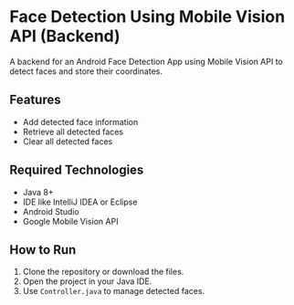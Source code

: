 # Face Detection Using Mobile Vision API (Backend)

A backend for an Android Face Detection App using Mobile Vision API to detect faces and store their coordinates.

## Features
- Add detected face information
- Retrieve all detected faces
- Clear all detected faces

## Required Technologies
- Java 8+
- IDE like IntelliJ IDEA or Eclipse
- Android Studio
- Google Mobile Vision API

## How to Run
1. Clone the repository or download the files.
2. Open the project in your Java IDE.
3. Use `Controller.java` to manage detected faces.
